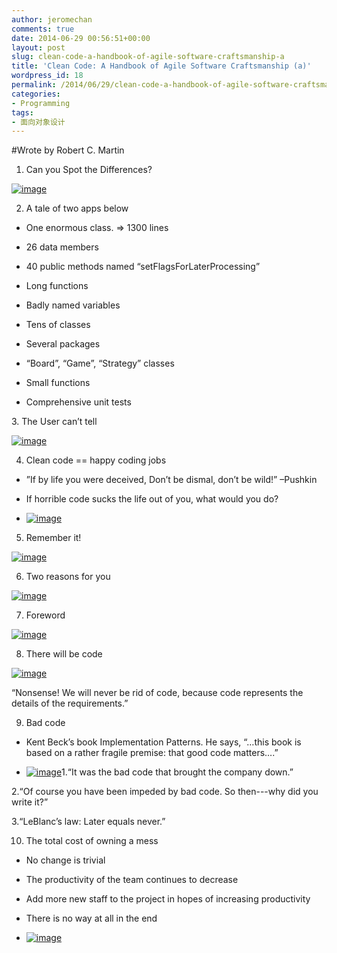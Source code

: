 ```yaml
---
author: jeromechan
comments: true
date: 2014-06-29 00:56:51+00:00
layout: post
slug: clean-code-a-handbook-of-agile-software-craftsmanship-a
title: 'Clean Code: A Handbook of Agile Software Craftsmanship (a)'
wordpress_id: 18
permalink: /2014/06/29/clean-code-a-handbook-of-agile-software-craftsmanship-a/
categories:
- Programming
tags:
- 面向对象设计
---
```


#Wrote by Robert C. Martin

1. Can you Spot the Differences?

[![image](http://aboutcoder.com/wp-content/uploads/2013/08/image_thumb28.png)](http://aboutcoder.com/wp-content/uploads/2013/08/image28.png)

2. A tale of two apps below



	
  * One enormous class. => 1300 lines 

	
  * 26 data members 

	
  * 40 public methods named “setFlagsForLaterProcessing” 

	
  * Long functions 

	
  * Badly named variables 

	
  * Tens of classes 

	
  * Several packages 

	
  * “Board”, “Game”, “Strategy” classes 

	
  * Small functions 

	
  * Comprehensive unit tests 


<!-- more -->3. The User can’t tell

[![image](http://aboutcoder.com/wp-content/uploads/2013/08/image_thumb29.png)](http://aboutcoder.com/wp-content/uploads/2013/08/image29.png)

4. Clean code == happy coding jobs



	
  * ”If by life you were deceived, Don’t be dismal, don’t be wild!”
–Pushkin 

	
  * If horrible code sucks the life out of you, what would you do? 

	
  * [![image](http://aboutcoder.com/wp-content/uploads/2013/08/image_thumb30.png)](http://aboutcoder.com/wp-content/uploads/2013/08/image30.png)


5. Remember it!

[![image](http://aboutcoder.com/wp-content/uploads/2013/08/image_thumb31.png)](http://aboutcoder.com/wp-content/uploads/2013/08/image31.png)

6. Two reasons for you

[![image](http://aboutcoder.com/wp-content/uploads/2013/08/image_thumb32.png)](http://aboutcoder.com/wp-content/uploads/2013/08/image32.png)

7. Foreword

[![image](http://aboutcoder.com/wp-content/uploads/2013/08/image_thumb33.png)](http://aboutcoder.com/wp-content/uploads/2013/08/image33.png)

8. There will be code

[![image](http://aboutcoder.com/wp-content/uploads/2013/08/image_thumb34.png)](http://aboutcoder.com/wp-content/uploads/2013/08/image34.png)

“Nonsense! We will never be rid of code, because code represents the details of the requirements.”

9. Bad code



	
  * Kent Beck’s book Implementation Patterns. He says, “…this book is based on a rather fragile premise: that good code matters….” 

	
  * [![image](http://aboutcoder.com/wp-content/uploads/2013/08/image_thumb35.png)](http://aboutcoder.com/wp-content/uploads/2013/08/image35.png)1.“It was the bad code that brought the company down.”

2.“Of course you have been impeded by bad code. So then---why did you write it?”

3.“LeBlanc’s law: Later equals never.”


10. The total cost of owning a mess



	
  * No change is trivial 

	
  * The productivity of the team continues to decrease 

	
  * Add more new staff to the project in hopes of increasing productivity 

	
  * There is no way at all in the end 

	
  * [![image](http://aboutcoder.com/wp-content/uploads/2013/08/image_thumb36.png)](http://aboutcoder.com/wp-content/uploads/2013/08/image36.png)


 






